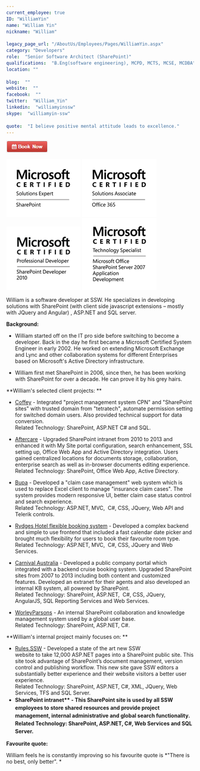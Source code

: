 ```yaml
---
current_employee: true
ID: "WilliamYin"
name: "William Yin"
nickname: "William"

legacy_page_url: "/AboutUs/Employees/Pages/WilliamYin.aspx"
category: "Developers"
role:  "Senior Software Architect (SharePoint)"
qualifications:  "B.Eng(software engineering), MCPD, MCTS, MCSE, MCDBA"
location: ""

blog:  ""
website:  ""
facebook:  ""
twitter:  "William_Yin"
linkedin:  "williamyinssw"
skype:  "williamyin-ssw"

quote:  "I believe positive mental attitude leads to excellence."
---
```


[![BookNow.png](./Images/Bio/BookNow.png)](http://veethere.com/With/WilliamYin) 
    
 ![MCSE_SharePoint_Blk.png](./Images/Bio/MCSE_SharePoint_Blk.png) 
![MCSA_Office365_Blk.png](./Images/Bio/MCSA_Office365_Blk.png) 
![MCPD-SharePtDev2010-logo-BW.png](./Images/Bio/MCPD-SharePtDev2010-logo-BW.png) 
![MCTS-MSOSPSvr7AppD-logo-BW.png](./Images/Bio/MCTS-MSOSPSvr7AppD-logo-BW.png) 


William is a software developer at SSW. He specializes in developing solutions with SharePoint (with client side javascript extensions – mostly with JQuery and Angular) , ASP.NET and SQL server.  

 **Background:** 

*   William started off on the IT pro side before switching to become a developer. Back in the day he first became a Microsoft Certified System Engineer in early 2002. He worked on extending Microsoft Exchange and Lync and other collaboration systems for different Enterprises based on Microsoft's Active Directory infrastructure.  

*   William first met SharePoint in 2006, since then, he has been working with SharePoint for over a decade. He can prove it by his grey hairs. 

**William's selected client projects: **

*   [Coffey](http://www.coffey.com/) - Integrated "project management system CPN" and "SharePoint sites" with trusted domain from "tetratech", automate permission setting for switched domain users. Also provided technical support for data conversion.  
Related Technology: SharePoint, ASP.NET C# and SQL.  

*   [Aftercare](http://www.aftercare.com.au/) - Upgraded SharePoint intranet from 2010 to 2013 and enhanced it with My Site portal configuration, search enhancement, SSL setting up, Office Web App and Active Directory integration. Users gained centralized locations for documents storage, collaboration, enterprise search as well as in-browser documents editing experience.  
Related Technology: SharePoint, Office Web App, Active Directory.   

*   [Bupa](https://www.bupa.com.au/) - Developed a "claim case management" web system which is used to replace Excel client to manage "insurance claim cases". The system provides modern responsive UI, better claim case status control and search experience.  
Related Technology: ASP.NET, MVC,  C#, CSS, JQuery, Web API and Telerik controls.   

*   [Rydges Hotel flexible booking system](https://bookings.rydges.com/rates#Flexible) - Developed a complex backend and simple to use frontend that included a fast calendar date picker and brought much flexibility for users to book their favourite room type.  
Related Technology: ASP.NET, MVC,  C#, CSS, JQuery and Web Services.   

*   [Carnival Australia](http://www.pocruises.com.au/) - Developed a public company portal which integrated with a backend cruise booking system. Upgraded SharePoint sites from 2007 to 2013 including both content and customized features. Developed an extranet for their agents and also developed an internal KB system, all powered by SharePoint.  
Related Technology: SharePoint, ASP.NET,  C#, CSS, JQuery, AngularJS, SQL Reporting Services and Web Services.  

*   [WorleyParsons](http://www.worleyparsons.com/) - An internal SharePoint collaboration and knowledge management system used by a global user base.  
Related Technology: SharePoint, ASP.NET, C#.  

 **William's internal project mainly focuses on: **

*   [Rules.SSW](/) - Developed a state of the art new SSW website to take 12,000 ASP.NET pages into a SharePoint public site. This site took advantage of SharePoint’s document management, version control and publishing workflow. This new site gave SSW editors a substantially better experience and their website visitors a better user experience.   
Related Technology: SharePoint, ASP.NET, C#, XML, JQuery, Web Services, TFS and SQL Server.
*   <strong style="line-height:1.5em;"> SharePoint intranet** - This SharePoint site is used by all SSW employees to store shared resources and provide project management, internal administrative and global search functionality.  
Related Technology: SharePoint, ASP.NET, C#, Web Services and SQL Server.  
</strong>

 **Favourite quote:**

William feels he is constantly improving so his favourite quote is *"There is no best, only better". *